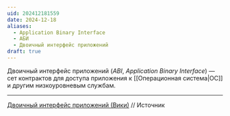 ```yaml
---
uid: 202412181559
date: 2024-12-18
aliases:
  - Application Binary Interface
  - АБИ
  - Двоичный интерфейс приложений
draft: true
---
```


Двоичный интерфейс приложений (*ABI*, *Application Binary Interface*) — сет контрактов для доступа приложения к [[Операционная система|ОС]] и другим низкоуровневым службам.

---

[Двоичный интерфейс приложений (Вики)](https://ru.wikipedia.org/w/index.php?title=%D0%94%D0%B2%D0%BE%D0%B8%D1%87%D0%BD%D1%8B%D0%B9_%D0%B8%D0%BD%D1%82%D0%B5%D1%80%D1%84%D0%B5%D0%B9%D1%81_%D0%BF%D1%80%D0%B8%D0%BB%D0%BE%D0%B6%D0%B5%D0%BD%D0%B8%D0%B9&stable=1) // Источник
